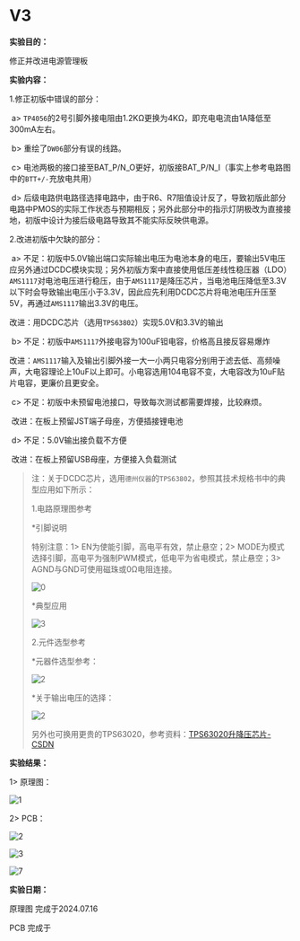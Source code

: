 # V3

**实验目的：**

修正并改进电源管理板

**实验内容：**

1.修正初版中错误的部分：

​	a> `TP4056`的2号引脚外接电阻由1.2KΩ更换为4KΩ，即充电电流由1A降低至300mA左右。

​	b> 重绘了`DW06`部分有误的线路。

​	c> 电池两极的接口接至BAT_P/N_O更好，初版接BAT_P/N_I（事实上参考电路图中的`BTT+/-`充放电共用）

​	d> 后级电路供电路径选择电路中，由于R6、R7阻值设计反了，导致初版此部分电路中PMOS的实际工作状态与预期相反；另外此部分中的指示灯阴极改为直接接地，初版中设计为接后级电路导致其不能实际反映供电源。

2.改进初版中欠缺的部分：

​	a> 不足：初版中5.0V输出端口实际输出电压为电池本身的电压，要输出5V电压应另外通过DCDC模块实现；另外初版方案中直接使用低压差线性稳压器（LDO）`AMS1117`对电池电压进行稳压，由于`AMS1117`是降压芯片，当电池电压降低至3.3V以下时会导致输出电压小于3.3V，因此应先利用DCDC芯片将电池电压升压至5V，再通过`AMS1117`输出3.3V的电压。

​	     改进：用DCDC芯片（选用`TPS63802`）实现5.0V和3.3V的输出

​	b> 不足：初版中`AMS1117`外接电容为100uF钽电容，价格高且接反容易爆炸

​	     改进：`AMS1117`输入及输出引脚外接一大一小两只电容分别用于滤去低、高频噪声，大电容理论上10uF以上即可。小电容选用104电容不变，大电容改为10uF贴片电容，更廉价且更安全。

​	c> 不足：初版中未预留电池接口，导致每次测试都需要焊接，比较麻烦。

​	     改进：在板上预留JST端子母座，方便插接锂电池

​	d> 不足：5.0V输出接负载不方便

​	     改进：在板上预留USB母座，方便接入负载测试

> 注：关于DCDC芯片，选用`德州仪器`的`TPS63802`，参照其技术规格书中的典型应用如下所示：
>
> 1.电路原理图参考
>
> *引脚说明
>
> 特别注意：1> EN为使能引脚，高电平有效，禁止悬空；2> MODE为模式选择引脚，高电平为强制PWM模式，低电平为省电模式，禁止悬空；3> AGND与GND可使用磁珠或0Ω电阻连接。
>
> ![0](Pics\0.png)
>
> *典型应用
>
> ![3](Pics\3.png)
>
> 2.元件选型参考
>
> *元器件选型参考：
>
> ![2](Pics\2.png)
>
> *关于输出电压的选择：
>
> ![2](Pics\1.png)
>
> 另外也可换用更贵的TPS63020，参考资料：[TPS63020升降压芯片-CSDN](https://blog.csdn.net/weixin_45829708/article/details/124892787)



**实验结果：**

1> 原理图：

![1](Pics\4.png)

2> PCB：

![2](Pics\5.png)

![3](Pics\6.png)

![7](Pics\7.png)

**实验日期：**

原理图	完成于2024.07.16

PCB	    完成于

